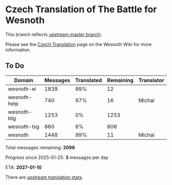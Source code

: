 # Czech Translation of The Battle for Wesnoth

This branch reflects [upstream master branch](https://github.com/wesnoth/wesnoth/tree/master).

Please see the [Czech Translation](https://wiki.wesnoth.org/CzechTranslation) page on the Wesnoth Wiki for more information.

## To Do

Domain | Messages | Translated | Remaining | Translator
------ | -------- | ---------- | --------- | ----------
wesnoth-ei | 1839 | 99% | 12 |
wesnoth-help | 740 | 97% | 16 | Michal
wesnoth-tdg | 1253 | 0% | 1253 |
wesnoth-tsg | 860 | 6% | 806 |
wesnoth | 1448 | 99% | 11 | Michal

Total messages remaining: **2098**

Progress since 2025-01-25: **3** messages per day

ETA: **2027-01-10**

There are [upstream translation stats](https://www.wesnoth.org/gettext/?view=langs&version=master&lang=cs).
